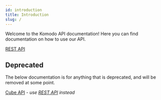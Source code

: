 ```yaml
---
id: introduction
title: Introduction
slug: /
---
```


Welcome to the Komodo API documentation! Here you can find documentation on how to use our API.

[REST API](./rest/v1/komodo-rest-api.info.mdx)

## Deprecated

The below documentation is for anything that is deprecated, and will be removed at some point.

[Cube API](./cube.md) - _use [REST API](./rest/v1/komodo-rest-api.info.mdx) instead_
